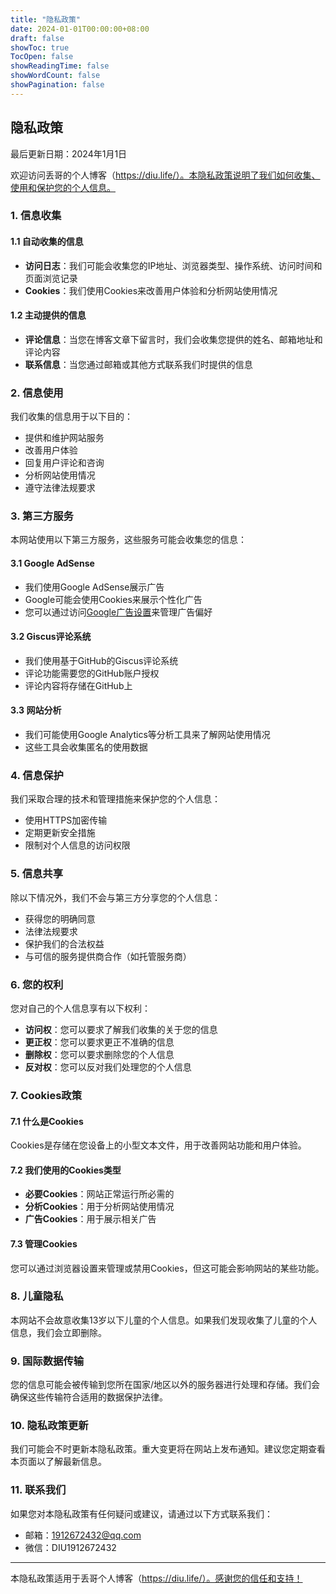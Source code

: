 ```yaml
---
title: "隐私政策"
date: 2024-01-01T00:00:00+08:00
draft: false
showToc: true
TocOpen: false
showReadingTime: false
showWordCount: false
showPagination: false
---
```


## 隐私政策

最后更新日期：2024年1月1日

欢迎访问丢哥的个人博客（https://diu.life/）。本隐私政策说明了我们如何收集、使用和保护您的个人信息。

### 1. 信息收集

#### 1.1 自动收集的信息
- **访问日志**：我们可能会收集您的IP地址、浏览器类型、操作系统、访问时间和页面浏览记录
- **Cookies**：我们使用Cookies来改善用户体验和分析网站使用情况

#### 1.2 主动提供的信息
- **评论信息**：当您在博客文章下留言时，我们会收集您提供的姓名、邮箱地址和评论内容
- **联系信息**：当您通过邮箱或其他方式联系我们时提供的信息

### 2. 信息使用

我们收集的信息用于以下目的：
- 提供和维护网站服务
- 改善用户体验
- 回复用户评论和咨询
- 分析网站使用情况
- 遵守法律法规要求

### 3. 第三方服务

本网站使用以下第三方服务，这些服务可能会收集您的信息：

#### 3.1 Google AdSense
- 我们使用Google AdSense展示广告
- Google可能会使用Cookies来展示个性化广告
- 您可以通过访问[Google广告设置](https://www.google.com/settings/ads)来管理广告偏好

#### 3.2 Giscus评论系统
- 我们使用基于GitHub的Giscus评论系统
- 评论功能需要您的GitHub账户授权
- 评论内容将存储在GitHub上

#### 3.3 网站分析
- 我们可能使用Google Analytics等分析工具来了解网站使用情况
- 这些工具会收集匿名的使用数据

### 4. 信息保护

我们采取合理的技术和管理措施来保护您的个人信息：
- 使用HTTPS加密传输
- 定期更新安全措施
- 限制对个人信息的访问权限

### 5. 信息共享

除以下情况外，我们不会与第三方分享您的个人信息：
- 获得您的明确同意
- 法律法规要求
- 保护我们的合法权益
- 与可信的服务提供商合作（如托管服务商）

### 6. 您的权利

您对自己的个人信息享有以下权利：
- **访问权**：您可以要求了解我们收集的关于您的信息
- **更正权**：您可以要求更正不准确的信息
- **删除权**：您可以要求删除您的个人信息
- **反对权**：您可以反对我们处理您的个人信息

### 7. Cookies政策

#### 7.1 什么是Cookies
Cookies是存储在您设备上的小型文本文件，用于改善网站功能和用户体验。

#### 7.2 我们使用的Cookies类型
- **必要Cookies**：网站正常运行所必需的
- **分析Cookies**：用于分析网站使用情况
- **广告Cookies**：用于展示相关广告

#### 7.3 管理Cookies
您可以通过浏览器设置来管理或禁用Cookies，但这可能会影响网站的某些功能。

### 8. 儿童隐私

本网站不会故意收集13岁以下儿童的个人信息。如果我们发现收集了儿童的个人信息，我们会立即删除。

### 9. 国际数据传输

您的信息可能会被传输到您所在国家/地区以外的服务器进行处理和存储。我们会确保这些传输符合适用的数据保护法律。

### 10. 隐私政策更新

我们可能会不时更新本隐私政策。重大变更将在网站上发布通知。建议您定期查看本页面以了解最新信息。

### 11. 联系我们

如果您对本隐私政策有任何疑问或建议，请通过以下方式联系我们：

- 邮箱：1912672432@qq.com
- 微信：DIU1912672432

---

本隐私政策适用于丢哥个人博客（https://diu.life/）。感谢您的信任和支持！